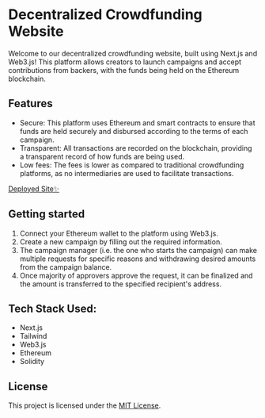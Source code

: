 # Decentralized Crowdfunding Website

Welcome to our decentralized crowdfunding website, built using Next.js and Web3.js! This platform allows creators to launch campaigns and accept contributions from backers, with the funds being held on the Ethereum blockchain.

## Features

- Secure: This platform uses Ethereum and smart contracts to ensure that funds are held securely and disbursed according to the terms of each campaign.
- Transparent: All transactions are recorded on the blockchain, providing a transparent record of how funds are being used.
- Low fees: The fees is lower as compared to traditional crowdfunding platforms, as no intermediaries are used to facilitate transactions.

[Deployed Site✨](https://dec-crowdfunding.vercel.app/)

## Getting started

1. Connect your Ethereum wallet to the platform using Web3.js.
2. Create a new campaign by filling out the required information.
3. The campaign manager (i.e. the one who starts the campaign) can make multiple requests for specific reasons and withdrawing desired amounts from the campaign balance.
4. Once majority of approvers approve the request, it can be finalized and the amount is transferred to the specified recipient's address.

## Tech Stack Used:

- Next.js
- Tailwind
- Web3.js
- Ethereum
- Solidity

## License

This project is licensed under the [MIT License](LICENSE).
